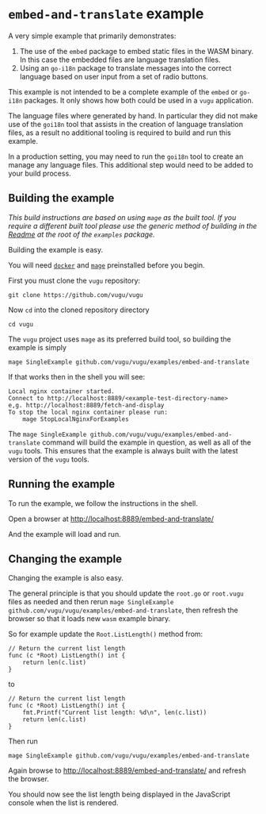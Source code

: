 # `embed-and-translate` example

A very simple example that primarily demonstrates:

1. The use of the `embed` package to embed static files in the WASM binary. In this case the embedded files are language translation files.
2. Using an `go-i18n` package to translate messages into the correct language based on user input from a set of radio buttons.

This example is not intended to be a complete example of the `embed` or `go-i18n` packages. It only shows how both could be used in a `vugu` application.

The language files where generated by hand. In particular they did not make use of the `goi18n` tool that assists in the creation of language translation files, as a result no additional tooling is required to build and run this example.

In a production setting, you may need to run the `goi18n` tool to create an manage any language files. This additional step would need to be added to your build process.

## Building the example

*This build instructions are based on using `mage` as the built tool. If you require a different built tool please use the generic method of building in the [Readme](https://github.com/vugu/vugu/blob/master/examples/Readme.md) at the root of the `examples` package.*

Building the example is easy. 

You will need [`docker`](docker.com) and [`mage`](https://magefile.org/) preinstalled before you begin.

First you must clone the `vugu` repository:

`git clone https://github.com/vugu/vugu`

Now `cd` into the cloned repository directory

`cd vugu`

The `vugu` project uses `mage` as its preferred build tool, so building the example is simply

`mage SingleExample github.com/vugu/vugu/examples/embed-and-translate`

If that works then in the shell you will see:

```
Local nginx container started.
Connect to http://localhost:8889/<example-test-directory-name>
e,g. http://localhost:8889/fetch-and-display
To stop the local nginx container please run:
	mage StopLocalNginxForExamples
```

The `mage SingleExample github.com/vugu/vugu/examples/embed-and-translate` command will build the example in question, as well as all of the `vugu` tools. This ensures that the example is always built with the latest version of the `vugu` tools.

## Running the example

To run the example, we follow the instructions in the shell. 

Open a browser at [http://localhost:8889/embed-and-translate/](http://localhost:8889/embed-and-translate/)

And the example will load and run.

## Changing the example

Changing the example is also easy.

The general principle is that you should update the `root.go` or `root.vugu` files as needed and then rerun `mage SingleExample github.com/vugu/vugu/examples/embed-and-translate`, then refresh the browser so that it loads new `wasm` example binary. 

So for example update the `Root.ListLength()` method from:

```
// Return the current list length
func (c *Root) ListLength() int {
	return len(c.list)
}
```

to

```
// Return the current list length
func (c *Root) ListLength() int {
    fmt.Printf("Current list length: %d\n", len(c.list))
	return len(c.list)
}
```

Then run

```
mage SingleExample github.com/vugu/vugu/examples/embed-and-translate
```

Again browse to [http://localhost:8889/embed-and-translate/](http://localhost:8889/embed-and-translate/) and refresh the browser.

You should now see the list length being displayed in the JavaScript console when the list is rendered.

